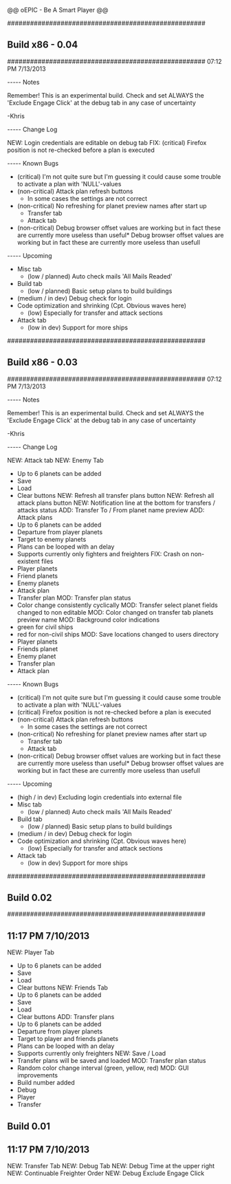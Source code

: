 
@@ oEPIC - Be A Smart Player @@

####################################################
## Build x86 - 0.04
####################################################
07:12 PM 7/13/2013

----- Notes

Remember! This is an experimental build. Check and set ALWAYS the 'Exclude Engage Click' at the debug tab in any case of uncertainty

-Khris

----- Change Log

NEW: Login credentials are editable on debug tab
FIX: (critical) Firefox position is not re-checked before a plan is executed

----- Known Bugs

* (critical) I'm not quite sure but I'm guessing it could cause some trouble to activate a plan with 'NULL'-values
* (non-critical) Attack plan refresh buttons
  - In some cases the settings are not correct
* (non-critical) No refreshing for planet preview names after start up
  - Transfer tab
  - Attack tab
* (non-critical) Debug browser offset values are working but in fact these are currently more useless than useful* Debug browser offset values are working but in fact these are currently more useless than usefull

----- Upcoming

* Misc tab
  - (low / planned) Auto check mails 'All Mails Readed'
* Build tab
  - (low / planned) Basic setup plans to build buildings
* (medium / in dev) Debug check for login
* Code optimization and shrinking (Cpt. Obvious waves here)
  - (low) Especially for transfer and attack sections
* Attack tab
  - (low in dev) Support for more ships

####################################################
## Build x86 - 0.03
####################################################
07:12 PM 7/13/2013

----- Notes

Remember! This is an experimental build. Check and set ALWAYS the 'Exclude Engage Click' at the debug tab in any case of uncertainty

-Khris

----- Change Log

NEW: Attack tab
NEW: Enemy Tab
  - Up to 6 planets can be added
  - Save
  - Load
  - Clear buttons
NEW: Refresh all transfer plans button
NEW: Refresh all attack plans button
NEW: Notification line at the bottom for transfers / attacks status
ADD: Transfer To / From planet name preview
ADD: Attack plans
  - Up to 6 planets can be added
  - Departure from player planets
  - Target to enemy planets
  - Plans can be looped with an delay
  - Supports currently only fighters and freighters
FIX: Crash on non-existent files
  - Player planets
  - Friend planets
  - Enemy planets
  - Attack plan
  - Transfer plan
MOD: Transfer plan status
  - Color change consistently cyclically
MOD: Transfer select planet fields changed to non editable
MOD: Color changed on transfer tab planets preview name
MOD: Background color indications
  - green for civil ships
  - red for non-civil ships
MOD: Save locations changed to users directory
  - Player planets
  - Friends planet
  - Enemy planet
  - Transfer plan
  - Attack plan

----- Known Bugs

* (critical) I'm not quite sure but I'm guessing it could cause some trouble to activate a plan with 'NULL'-values
* (critical) Firefox position is not re-checked before a plan is executed
* (non-critical) Attack plan refresh buttons
  - In some cases the settings are not correct
* (non-critical) No refreshing for planet preview names after start up
  - Transfer tab
  - Attack tab
* (non-critical) Debug browser offset values are working but in fact these are currently more useless than useful* Debug browser offset values are working but in fact these are currently more useless than usefull

----- Upcoming

* (high / in dev) Excluding login credentials into external file
* Misc tab
  - (low / planned) Auto check mails 'All Mails Readed'
* Build tab
  - (low / planned) Basic setup plans to build buildings
* (medium / in dev) Debug check for login
* Code optimization and shrinking (Cpt. Obvious waves here)
  - (low) Especially for transfer and attack sections
* Attack tab
  - (low in dev) Support for more ships

####################################################
## Build 0.02
####################################################

11:17 PM 7/10/2013
---------------------
NEW: Player Tab
  - Up to 6 planets can be added
  - Save
  - Load
  - Clear buttons
NEW: Friends Tab
  - Up to 6 planets can be added
  - Save
  - Load
  - Clear buttons
ADD: Transfer plans
  - Up to 6 planets can be added
  - Departure from player planets
  - Target to player and friends planets
  - Plans can be looped with an delay
  - Supports currently only freighters
NEW: Save / Load
  - Transfer plans will be saved and loaded
MOD: Transfer plan status
  - Random color change interval (green, yellow, red)
MOD: GUI improvements
  - Build number added
  - Debug
  - Player
  - Transfer
  
## Build 0.01 ##

11:17 PM 7/10/2013
---------------------
NEW: Transfer Tab
NEW: Debug Tab
NEW: Debug Time at the upper right
NEW: Continuable Freighter Order
NEW: Debug Exclude Engage Click
